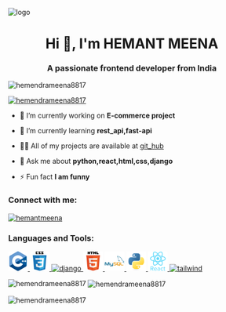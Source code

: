 ![logo]()
<h1 align="center">Hi 👋, I'm HEMANT MEENA</h1>
<h3 align="center">A passionate frontend developer from India</h3>

<p align="left"> <img src="https://komarev.com/ghpvc/?username=hemendrameena8817&label=Profile%20views&color=0e75b6&style=flat" alt="hemendrameena8817" /> </p>

<p align="left"> <a href="https://github.com/ryo-ma/github-profile-trophy"><img src="https://github-profile-trophy.vercel.app/?username=hemendrameena8817" alt="hemendrameena8817" /></a> </p>

- 🔭 I’m currently working on **E-commerce project**

- 🌱 I’m currently learning **rest_api,fast-api**

- 👨‍💻 All of my projects are available at [git_hub](git_hub)

- 💬 Ask me about **python,react,html,css,django**

- ⚡ Fun fact **I am funny**

<h3 align="left">Connect with me:</h3>
<p align="left">
<a href="https://instagram.com/hemantmeena" target="blank"><img align="center" src="https://raw.githubusercontent.com/rahuldkjain/github-profile-readme-generator/master/src/images/icons/Social/instagram.svg" alt="hemantmeena" height="30" width="40" /></a>
</p>

<h3 align="left">Languages and Tools:</h3>
<p align="left"> <a href="https://www.w3schools.com/cpp/" target="_blank" rel="noreferrer"> <img src="https://raw.githubusercontent.com/devicons/devicon/master/icons/cplusplus/cplusplus-original.svg" alt="cplusplus" width="40" height="40"/> </a> <a href="https://www.w3schools.com/css/" target="_blank" rel="noreferrer"> <img src="https://raw.githubusercontent.com/devicons/devicon/master/icons/css3/css3-original-wordmark.svg" alt="css3" width="40" height="40"/> </a> <a href="https://www.djangoproject.com/" target="_blank" rel="noreferrer"> <img src="https://cdn.worldvectorlogo.com/logos/django.svg" alt="django" width="40" height="40"/> </a> <a href="https://www.w3.org/html/" target="_blank" rel="noreferrer"> <img src="https://raw.githubusercontent.com/devicons/devicon/master/icons/html5/html5-original-wordmark.svg" alt="html5" width="40" height="40"/> </a> <a href="https://www.mysql.com/" target="_blank" rel="noreferrer"> <img src="https://raw.githubusercontent.com/devicons/devicon/master/icons/mysql/mysql-original-wordmark.svg" alt="mysql" width="40" height="40"/> </a> <a href="https://www.python.org" target="_blank" rel="noreferrer"> <img src="https://raw.githubusercontent.com/devicons/devicon/master/icons/python/python-original.svg" alt="python" width="40" height="40"/> </a> <a href="https://reactjs.org/" target="_blank" rel="noreferrer"> <img src="https://raw.githubusercontent.com/devicons/devicon/master/icons/react/react-original-wordmark.svg" alt="react" width="40" height="40"/> </a> <a href="https://tailwindcss.com/" target="_blank" rel="noreferrer"> <img src="https://www.vectorlogo.zone/logos/tailwindcss/tailwindcss-icon.svg" alt="tailwind" width="40" height="40"/> </a> </p>

<p><img align="left" src="https://github-readme-stats.vercel.app/api/top-langs?username=hemendrameena8817&show_icons=true&locale=en&layout=compact" alt="hemendrameena8817" /></p>

<p>&nbsp;<img align="center" src="https://github-readme-stats.vercel.app/api?username=hemendrameena8817&show_icons=true&locale=en" alt="hemendrameena8817" /></p>

<p><img align="center" src="https://github-readme-streak-stats.herokuapp.com/?user=hemendrameena8817&" alt="hemendrameena8817" /></p>
